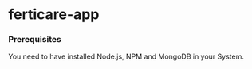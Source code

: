 # ferticare-app
 
### Prerequisites

You need to have installed Node.js, NPM and MongoDB in your System.



